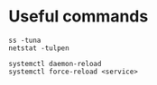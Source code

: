 # Useful commands
`ss -tuna`  
`netstat -tulpen`  

`systemctl daemon-reload`  
`systemctl force-reload <service>`  